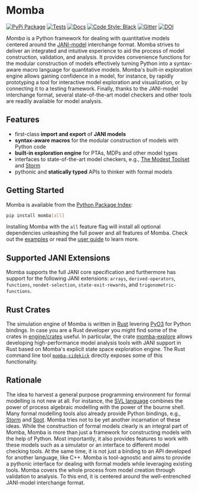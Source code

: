 # Momba

[![PyPi Package](https://img.shields.io/pypi/v/momba.svg?label=latest%20version)](https://pypi.python.org/pypi/momba)
[![Tests](https://img.shields.io/github/workflow/status/koehlma/momba/Run%20Tests?label=tests)](https://github.com/koehlma/momba/actions)
[![Docs](https://img.shields.io/static/v1?label=docs&message=master&color=blue)](https://koehlma.github.io/momba/)
[![Code Style: Black](https://img.shields.io/badge/code%20style-black-000000.svg)](https://github.com/psf/black)
[![Gitter](https://badges.gitter.im/koehlma/momba.svg)](https://gitter.im/koehlma/momba?utm_source=badge&utm_medium=badge&utm_campaign=pr-badge)
[![DOI](https://zenodo.org/badge/DOI/10.5281/zenodo.4519376.svg)](https://doi.org/10.5281/zenodo.4519376)

*Momba* is a Python framework for dealing with quantitative models centered around the [JANI-model](http://www.jani-spec.org/) interchange format.
Momba strives to deliver an integrated and intuitive experience to aid the process of model construction, validation, and analysis.
It provides convenience functions for the modular construction of models effectively turning Python into a syntax-aware macro language for quantitative models.
Momba's built-in exploration engine allows gaining confidence in a model, for instance, by rapidly prototyping a tool for interactive model exploration and visualization, or by connecting it to a testing framework.
Finally, thanks to the JANI-model interchange format, several state-of-the-art model checkers and other tools are readily available for model analysis.


## Features

* first-class **import and export** of **JANI models**
* **syntax-aware macros** for the modular construction of models with Python code
* **built-in exploration engine** for PTAs, MDPs and other model types
* interfaces to state-of-the-art model checkers, e.g., [The Modest Toolset](http://www.modestchecker.net/) and [Storm](https://www.stormchecker.org/)
* pythonic and **statically typed** APIs to thinker with formal models


## Getting Started

Momba is available from the [Python Package Index](https://pypi.org/):
```sh
pip install momba[all]
```
Installing Momba with the `all` feature flag will install all optional dependencies unleashing the full power and all features of Momba.
Check out the [examples](https://koehlma.github.io/momba/examples) or read the [user guide](https://koehlma.github.io/momba/guide) to learn more.


## Supported JANI Extensions

Momba supports the full JANI core specification and furthermore has support for the following JANI extensions: `arrays`, `derived-operators`, `functions`, `nondet-selection`, `state-exit-rewards`, and `trigonometric-functions`.


## Rust Crates

The simulation engine of Momba is written in [Rust](https://rust-lang.org) levering [PyO3](https://pyo3.rs/) for Python bindings.
In case you are a Rust developer you might find some of the crates in [engine/crates](engine/crates) useful.
In particular, the crate [momba-explore](https://crates.io/crates/momba-explore) allows developing high-performance model analysis tools with JANI support in Rust based on Momba's explicit state space exploration engine.
The Rust command line tool [`momba-sidekick`](https://crates.io/crates/momba-sidekick) directly exposes some of this functionality.


## Rationale

The idea to harvest a general purpose programming environment for formal modelling is not new at all.
For instance, the [SVL language](https://link.springer.com/chapter/10.1007/0-306-47003-9_24) combines the power of process algebraic modelling with the power of the bourne shell.
Many formal modelling tools also already provide Python bindings, e.g., [Storm](https://moves-rwth.github.io/stormpy/) and [Spot](https://spot.lrde.epita.fr/).
Momba tries not to be yet another incarnation of these ideas.
While the construction of formal models clearly is an integral part of Momba, Momba is more than just a framework for constructing models with the help of Python.
Most importantly, it also provides features to work with these models such as a simulator or an interface to different model checking tools.
At the same time, it is not just a binding to an API developed for another language, like C++.
Momba is tool-agnostic and aims to provide a pythonic interface for dealing with formal models while leveraging existing tools.
Momba covers the whole process from model creation through validation to analysis.
To this end, it is centered around the well-entrenched JANI-model interchange format.

